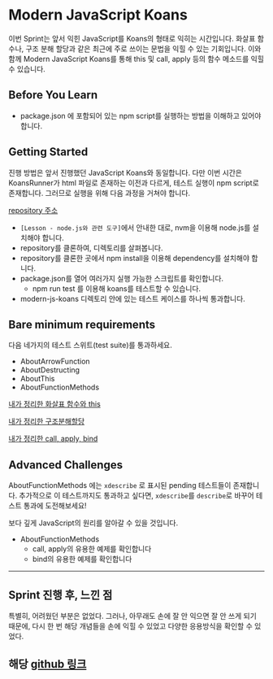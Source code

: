 # Modern JavaScript Koans

이번 Sprint는 앞서 익힌 JavaScript를 Koans의 형태로 익히는 시간입니다. 화살표 함수나, 구조 분해 할당과 같은 최근에 주로 쓰이는 문법을 익힐 수 있는 기회입니다. 이와 함께 Modern JavaScript Koans를 통해 this 및 call, apply 등의 함수 메소드를 익힐 수 있습니다.

## Before You Learn
- package.json 에 포함되어 있는 npm script를 실행하는 방법을 이해하고 있어야 합니다.

## Getting Started
진행 방법은 앞서 진행했던 JavaScript Koans와 동일합니다. 다만 이번 시간은 KoansRunner가 html 파일로 존재하는 이전과 다르게, 테스트 실행이 npm script로 존재합니다. 그러므로 실행을 위해 다음 과정을 거쳐야 합니다.

[repository 주소](https://github.com/codestates/im-sprint-modern-javascript-koans)

- `[Lesson - node.js와 관련 도구]`에서 안내한 대로, nvm을 이용해 node.js를 설치해야 합니다.
- repository를 클론하여, 디렉토리를 살펴봅니다.
- repository를 클론한 곳에서 npm install을 이용해 dependency를 설치해야 합니다.
- package.json를 열어 여러가지 실행 가능한 스크립트를 확인합니다.
  - npm run test 를 이용해 koans를 테스트할 수 있습니다.
- modern-js-koans 디렉토리 안에 있는 테스트 케이스를 하나씩 통과합니다.

## Bare minimum requirements
다음 네가지의 테스트 스위트(test suite)를 통과하세요.

- AboutArrowFunction
- AboutDestructing
- AboutThis
- AboutFunctionMethods

[내가 정리한 화살표 함수와 this](https://velog.io/@gil0127/JS-%ED%99%94%EC%82%B4%ED%91%9C-%ED%95%A8%EC%88%98)

[내가 정리한 구조분해할당](https://velog.io/@gil0127/%EA%B5%AC%EC%A1%B0-%EB%B6%84%ED%95%B4-%ED%95%A0%EB%8B%B9-%EA%B0%9D%EC%B2%B4-%EB%B0%B0%EC%97%B4)

[내가 정리한 call, apply, bind](https://velog.io/@gil0127/call-apply-bind)


## Advanced Challenges
AboutFunctionMethods 에는 `xdescribe` 로 표시된 pending 테스트들이 존재합니다. 추가적으로 이 테스트까지도 통과하고 싶다면, `xdescribe`를 `describe`로 바꾸어 테스트 통과에 도전해보세요!

보다 깊게 JavaScript의 원리를 알아갈 수 있을 것입니다.

- AboutFunctionMethods
  - call, apply의 유용한 예제를 확인합니다
  - bind의 유용한 예제를 확인합니다
  
  
---------


## Sprint 진행 후, 느낀 점

특별히, 어려웠던 부분은 없었다. 그러나, 아무래도 손에 잘 안 익으면 잘 안 쓰게 되기 때문에, 다시 한 번 해당 개념들을 손에 익힐 수 있었고 다양한 응용방식을 확인할 수 있었다.

## 해당 [github 링크](https://github.com/USCgil0127/sprint-modern-javascript-koans)


